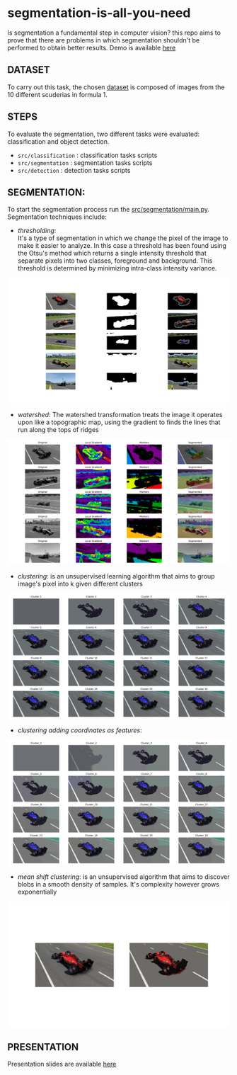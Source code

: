 # segmentation-is-all-you-need
Is segmentation a fundamental step in computer vision? this repo aims to prove that there are problems in which segmentation shouldn't be performed to obtain better results.
Demo is available [here](demo.mov)

## **DATASET**
To carry out this task, the chosen [dataset](dataset) is composed of images from the 10 different scuderias in formula 1. 

## **STEPS**
To evaluate the segmentation, two different tasks were evaluated: classification and object detection. <br>
* `src/classification` : classification tasks scripts
* `src/segmentation` : segmentation tasks scripts
* `src/detection` : detection tasks scripts

## **SEGMENTATION**:

To start the segmentation process run the [src/segmentation/main.py](src/segmentation/main.py).<br>
Segmentation techniques include:

* _thresholding_: <br>
It's a type of segmentation in which we change the pixel of the image to make it easier to analyze. In
this case a threshold has been found using the Otsu's method which returns a single intensity threshold
that separate pixels into two classes, foreground and background. This threshold is determined by minimizing intra-class
intensity variance.
<img src="src/segmentation/saved/plot/thresholding_segmentation.svg">

* _watershed_: The watershed transformation treats the image it operates upon like a topographic map, using the gradient
to finds the lines that run along the tops of ridges
<img src="src/segmentation/saved/plot/watershed_segmentation.svg">

* _clustering_: is an unsupervised learning algorithm that aims to group image's pixel into k given different
clusters
<img src="src/segmentation/saved/plot/clustering.svg">

* _clustering adding coordinates as features_:
<img src="src/segmentation/saved/plot/clustering_coords.svg">

* _mean shift clustering_: is an unsupervised algorithm that aims to discover blobs in a smooth density of
samples. It's complexity however grows exponentially
<img src="src/segmentation/saved/plot/mean_shift_segmentation.svg">

## **PRESENTATION**
Presentation slides are available [here](Presentation.pdf)
